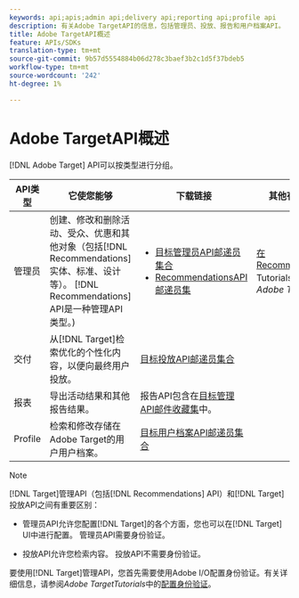 ```yaml
---
keywords: api;apis;admin api;delivery api;reporting api;profile api
description: 有关Adobe TargetAPI的信息，包括管理员、投放、报告和用户档案API。
title: Adobe TargetAPI概述
feature: APIs/SDKs
translation-type: tm+mt
source-git-commit: 9b57d5554884b06d278c3baef3b2c1d5f37bdeb5
workflow-type: tm+mt
source-wordcount: '242'
ht-degree: 1%

---
```



# Adobe TargetAPI概述

[!DNL Adobe Target] API可以按类型进行分组。

| API类型 | 它使您能够 | 下载链接 | 其他有用链接 |
| --- | --- | --- |--- |
| 管理员 | 创建、修改和删除活动、受众、优惠和其他对象（包括[!DNL Recommendations]实体、标准、设计等）。 [!DNL Recommendations] API是一种管理API类型。) | <UL><li>[目标管理员API邮递员集合](https://developers.adobetarget.com/api/#admin-postman-collection)</li><li>[RecommendationsAPI邮递员集](https://developers.adobetarget.com/api/recommendations/#section/Postman)</li></ul> | [在Recommendations](https://experienceleague.adobe.com/docs/target-learn/recommendations-api-tutorial/recs-api-overview.html) Tutorials *中使用Adobe Target* |
| 交付 | 从[!DNL Target]检索优化的个性化内容，以便向最终用户投放。 | [目标投放API邮递员集合](https://developers.adobetarget.com/api/delivery-api/#section/Getting-Started/Postman-Collection) |  |
| 报表 | 导出活动结果和其他报告结果。 | 报告API包含在[目标管理API邮件收藏集](https://developers.adobetarget.com/api/#admin-postman-collection)中。 |  |
| Profile | 检索和修改存储在Adobe Target的用户用户档案。 | [目标用户档案API邮递员集合](https://developers.adobetarget.com/api/#profiles) |  |

>[!NOTE]
>
>[!DNL Target]管理API（包括[!DNL Recommendations] API）和[!DNL Target]投放API之间有重要区别：
>
>* 管理员API允许您配置[!DNL Target]的各个方面，您也可以在[!DNL Target] UI中进行配置。 管理员API需要身份验证。
   >
   >
* 投放API允许您检索内容。 投放API不需要身份验证。
>
>
要使用[!DNL Target]管理API，您首先需要使用Adobe I/O配置身份验证。有关详细信息，请参阅&#x200B;*Adobe TargetTutorials*&#x200B;中的[配置身份验证](https://experienceleague.adobe.com/docs/target-learn/tutorials/apis/configure-io-target-integration.html)。
